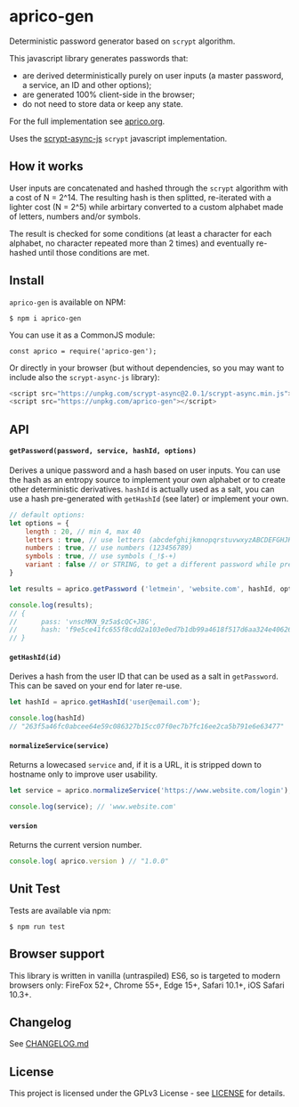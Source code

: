 # aprico-gen
Deterministic password generator based on `scrypt` algorithm.

This javascript library generates passwords that:
- are derived deterministically purely on user inputs (a master password, a service, an ID and other options);
- are generated 100% client-side in the browser;
- do not need to store data or keep any state.

For the full implementation see [aprico.org](https://aprico.org).

Uses the [scrypt-async-js](https://github.com/dchest/scrypt-async-js) `scrypt` javascript implementation.

How it works
------------

User inputs are concatenated and hashed through the `scrypt` algorithm with a cost of N = 2^14. The resulting hash is then splitted, re-iterated with a lighter cost (N = 2^5) while arbirtary converted to a custom alphabet made of letters, numbers and/or symbols.

The result is checked for some conditions (at least a character for each alphabet, no character repeated more than 2 times) and eventually re-hashed until those conditions are met.

Install
-------

`aprico-gen` is available on NPM:

    $ npm i aprico-gen 

You can use it as a CommonJS module:

    const aprico = require('aprico-gen');

Or directly in your browser (but without dependencies, so you may want to include also the `scrypt-async-js` library):

```javascript
<script src="https://unpkg.com/scrypt-async@2.0.1/scrypt-async.min.js"></script>
<script src="https://unpkg.com/aprico-gen"></script>
```

API
---

#### `getPassword(password, service, hashId, options)`

Derives a unique password and a hash based on user inputs. You can use the hash as an entropy source to implement your own alphabet or to create other deterministic derivatives. `hashId` is actually used as a salt, you can use a hash pre-generated with `getHashId` (see later) or implement your own.

```javascript
// default options:
let options = {
	length : 20, // min 4, max 40
	letters : true, // use letters (abcdefghijkmnopqrstuvwxyzABCDEFGHJKLMNPQRSTUVWXYZ)
	numbers : true, // use numbers (123456789)
	symbols	: true, // use symbols (_!$-+)
	variant : false // or STRING, to get a different password while preserving other inputs
}

let results = aprico.getPassword ('letmein', 'website.com', hashId, options);

console.log(results);
// {
//  	pass: 'vnscMKN_9z5a$cQC+J8G',
//  	hash: 'f9e5ce41fc655f8cdd2a103e0ed7b1db99a4618f517d6aa324e406268a650d96'
// }
```

#### `getHashId(id)`

Derives a hash from the user ID that can be used as a salt in `getPassword`. This can be saved on your end for later re-use.

```javascript
let hashId = aprico.getHashId('user@email.com');

console.log(hashId)
// "263f5a46fc0abcee64e59c086327b15cc07f0ec7b7fc16ee2ca5b791e6e63477"
```

#### `normalizeService(service)`

Returns a lowecased `service` and, if it is a URL, it is stripped down to hostname only to improve user usability.

```javascript
let service = aprico.normalizeService('https://www.website.com/login');

console.log(service); // 'www.website.com'
```

#### `version`

Returns the current version number.

```javascript
console.log( aprico.version ) // "1.0.0"
```

Unit Test
---------

Tests are available via npm:

    $ npm run test

Browser support
---------------

This library is written in vanilla (untraspiled) ES6, so is targeted to modern browsers only: FireFox 52+, Chrome 55+, Edge 15+, Safari 10.1+, iOS Safari 10.3+.

Changelog
---------

See [CHANGELOG.md](CHANGELOG.md)

License
-------

This project is licensed under the GPLv3 License - see [LICENSE](LICENSE) for details.